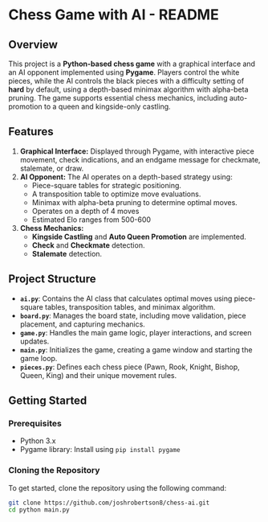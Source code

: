 # Chess Game with AI - README

## Overview
This project is a **Python-based chess game** with a graphical interface and an AI opponent implemented using **Pygame**. Players control the white pieces, while the AI controls the black pieces with a difficulty setting of **hard** by default, using a depth-based minimax algorithm with alpha-beta pruning. The game supports essential chess mechanics, including auto-promotion to a queen and kingside-only castling.

## Features
1. **Graphical Interface:** Displayed through Pygame, with interactive piece movement, check indications, and an endgame message for checkmate, stalemate, or draw.
2. **AI Opponent:** The AI operates on a depth-based strategy using:
   - Piece-square tables for strategic positioning.
   - A transposition table to optimize move evaluations.
   - Minimax with alpha-beta pruning to determine optimal moves.
   - Operates on a depth of 4 moves
   - Estimated Elo ranges from 500-600
3. **Chess Mechanics:** 
   - **Kingside Castling** and **Auto Queen Promotion** are implemented.
   - **Check** and **Checkmate** detection.
   - **Stalemate** detection.

## Project Structure
- **`ai.py`**: Contains the AI class that calculates optimal moves using piece-square tables, transposition tables, and minimax algorithm.
- **`board.py`**: Manages the board state, including move validation, piece placement, and capturing mechanics.
- **`game.py`**: Handles the main game logic, player interactions, and screen updates.
- **`main.py`**: Initializes the game, creating a game window and starting the game loop.
- **`pieces.py`**: Defines each chess piece (Pawn, Rook, Knight, Bishop, Queen, King) and their unique movement rules.

## Getting Started
### Prerequisites
- Python 3.x
- Pygame library: Install using `pip install pygame`

### Cloning the Repository
To get started, clone the repository using the following command:
```bash
git clone https://github.com/joshrobertson8/chess-ai.git
cd python main.py
